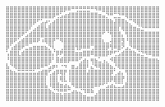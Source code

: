 ⣿⣿⣿⣿⣿⣿⣿⣿⣿⣿⣿⣿⣿⣿⣿⡿⠿⠛⢛⣛⣛⣛⠛⠻⠿⣿⣿⣿⣿⣿⣿⣿⣿⣿⣿⣿⣿⣿⣿⣿
⣿⣿⣿⣿⣿⣿⣿⣿⣿⣿⣿⣿⡿⢛⣡⣴⣾⣿⣿⣿⣿⣿⣿⣿⣶⣤⡙⠛⣉⣙⠛⢿⣿⣿⣿⣿⣿⣿⣿⣿
⣿⣿⣿⣿⣿⣿⣿⡿⠋⣡⡴⢂⣴⣿⣿⣿⣿⣿⣿⣿⣿⣿⣿⣿⣿⣿⣿⣷⣼⣿⣿⣦⡉⠻⣿⣿⣿⣿⣿⣿
⣿⣿⣿⣿⣿⣿⠏⣠⣾⣿⣧⣿⣿⣿⣿⣿⣿⣿⣿⣿⣿⣿⣿⣿⣿⣿⣿⣿⣿⡏⢿⣿⣿⣶⣬⣙⠛⠛⠛⠛
⣿⣿⣿⣿⠟⣡⣾⣿⣿⣿⣿⣿⣿⣿⣿⣿⣿⣿⣿⣿⣿⣿⣿⣿⣿⠋⠈⢻⣿⣿⡄⢻⣿⣿⣿⣿⣿⣿⣿⣿
⣿⣿⠟⣡⣾⣿⣿⠿⠟⠰⢿⣿⡟⠉⠻⣿⣿⣿⣿⣿⣿⣿⣿⣿⣿⣆⣀⢼⣿⣿⣻⠘⣿⣿⣿⣿⣿⣿⣿⣿
⡿⢡⣾⣿⠟⣉⣤⣶⣶⣶⣦⡙⢇⠀⢀⣿⣿⣿⢻⡿⠿⠿⢉⣿⣿⣿⡿⢻⠿⣿⠝⣠⡙⠿⣿⣿⣿⣿⣿⣿
⢡⣿⣿⣇⣾⣿⣿⣿⣿⣿⣿⣿⡌⡿⠟⣿⣿⣿⣶⣶⣿⣿⠿⣿⣿⣿⡿⠟⢋⣡⣾⣿⣿⣷⣬⣙⠻⠿⣿⣿
⠘⣿⣿⣿⣿⣿⣿⣿⣿⣿⣿⣿⠃⣿⣾⣿⡿⠿⠿⢋⣴⡄⢶⣦⣁⢠⡀⠺⣿⣿⣿⣿⣿⣿⣿⣿⣿⣶⣶⣦
⣧⠙⢿⣿⣿⣿⣿⣿⣿⠿⠛⣡⡶⠆⠐⠲⠀⣶⣠⣿⣿⠇⣌⠻⢿⣿⣿⣦⡘⢿⣿⣿⣿⣿⣿⣿⣿⣿⣿⣿
⣿⣷⣦⣭⣭⣭⣭⣥⣴⣾⣿⢋⣴⡿⢿⡟⢸⣿⣿⣿⣿⣼⣿⣿⣿⣿⣿⡿⢁⣴⡄⢻⣿⣿⣿⣿⣿⣿⣿⣿
⣿⣿⣿⣿⣿⣿⣿⣿⣿⣿⡇⢸⣿⡇⢿⣇⢸⣿⣿⣿⣿⣿⣿⣿⣿⣿⣿⡿⣿⣿⡟⢸⣿⣿⣿⣿⣿⣿⣿⣿
⣿⣿⣿⣿⣿⣿⣿⣿⣿⣿⣧⠸⣿⣿⣶⣴⣄⠻⣿⣿⣿⣿⣿⠿⠟⠋⣡⣴⣌⣉⣡⣿⣿⣿⣿⣿⣿⣿⣿⣿
⣿⣿⣿⣿⣿⣿⣿⣿⣿⣿⣿⣷⣌⣙⡛⣛⣉⣴⣦⣌⠹⠿⠷⢀⣾⣿⣿⣿⣿⣿⣿⣿⣿⣿⣿⣿⣿⣿⣿⣿
⣿⣿⣿⣿⣿⣿⣿⣿⣿⣿⣿⣿⣿⣿⣿⣿⣿⣿⣿⣿⣿⣶⣶⣿⣿⣿⣿⣿⣿⣿⣿⣿⣿⣿⣿⣿⣿⣿⣿⣿



<!--
**j-w-pan/j-w-pan** is a ✨ _special_ ✨ repository because its `README.md` (this file) appears on your GitHub profile.

Here are some ideas to get you started:

- 🔭 I’m currently working on ...
- 🌱 I’m currently learning ...
- 👯 I’m looking to collaborate on ...
- 🤔 I’m looking for help with ...
- 💬 Ask me about ...
- 📫 How to reach me: ...
- 😄 Pronouns: ...
- ⚡ Fun fact: ...

⣿⣿⣿⣿⣿⣿⣿⣿⣿⣿⣿⣿⣿⣿⣿⣿⣿⣿⣿⣿⣿⣿⣿⣿⡿⠿⠛⠛⠋⣉⣉⣉⣉⣙⠛⠛⠿⠿⣿⣿⣿⣿⣿⣿⣿⣿⣿⣿⣿⣿⣿⣿⣿⣿⣿⣿⣿⣿⣿⣿⣿⣿⣿⣿⣿
⣿⣿⣿⣿⣿⣿⣿⣿⣿⣿⣿⣿⣿⣿⣿⣿⡿⠟⠉⣁⣠⠀⠀⣁⣤⣶⣾⣿⣿⣿⣿⣿⣿⣿⣿⣿⣶⣦⣄⡉⠛⠟⠛⠛⠻⠿⣿⣿⣿⣿⣿⣿⣿⣿⣿⣿⣿⣿⣿⣿⣿⣿⣿⣿⣿
⣿⣿⣿⣿⣿⣿⣿⣿⣿⣿⣿⣿⣿⣿⠟⢁⣠⣶⣿⣿⣇⣴⣾⣿⣿⣿⣿⣿⣿⣿⣿⣿⣿⣿⣿⣿⣿⣿⣿⣿⣷⣤⡈⠿⣷⣦⣄⠙⢿⣿⣿⣿⣿⣿⣿⣿⣿⣿⣿⣿⣿⣿⣿⣿⣿
⣿⣿⣿⣿⣿⣿⣿⣿⣿⣿⣿⣿⠟⢁⣴⣿⣿⣿⡿⠻⣿⣿⣿⣿⣿⣿⣿⣿⣿⣿⣿⣿⣿⣿⣿⣿⣿⣿⣿⣿⣿⣿⣿⣿⣿⣿⣿⣷⣄⠘⢿⣿⣿⣿⣿⣿⣿⣿⣿⣿⣿⣿⣿⣿⣿
⣿⣿⣿⣿⣿⣿⣿⣿⣿⣿⡟⠁⣰⣿⣿⣿⣿⡟⢀⣼⣿⣿⣿⣿⣿⣿⣿⣿⣿⣿⣿⣿⣿⣿⣿⣿⣿⣿⣿⣿⣿⣿⣿⣿⡟⢿⣿⣿⣿⣷⣄⠙⠻⣿⣿⣿⣿⣿⣿⣿⣿⣿⣿⣿⣿
⣿⣿⣿⣿⣿⣿⣿⣿⡿⠋⢠⣾⣿⣿⣿⣿⡿⢀⣾⣿⣿⠏⠉⠙⣿⣿⣿⣿⣿⣿⣿⣿⣿⣿⣿⣿⣿⣿⠟⠻⣿⣿⣿⣿⣿⡀⢿⣿⣿⣿⣿⣿⣦⣈⠛⠿⣿⣿⣿⣿⣿⣿⣿⣿⣿
⣿⣿⣿⣿⣿⣿⠿⠋⣠⣴⣿⣿⣿⣿⣿⣿⠃⣸⣿⣿⣯⠀⠀⢀⣿⣿⣿⣿⣿⣿⣿⣿⣿⣿⣿⣿⣿⠋⠀⠀⢸⣿⣿⣿⣿⡇⠸⣿⣿⣿⣿⣿⣿⣿⣷⣦⣌⠙⠻⢿⣿⣿⣿⣿⣿
⣿⣿⣿⠿⠋⣁⣴⣾⣿⣿⣿⣿⣿⣿⣿⣿⡀⢸⣶⣾⣶⣷⣶⣿⣿⣿⣿⣿⣿⠟⡛⠿⣿⣿⣿⣿⣿⣶⣀⣀⣾⢿⣿⣿⣿⡇⠀⣿⣿⣿⣿⣿⣿⣿⣿⣿⣿⣿⣶⣄⡉⠻⣿⣿⣿
⣿⠟⢁⣴⣾⣿⣿⣿⣿⣿⣿⣿⣿⣿⣿⣿⣧⠈⠻⣛⣟⣯⡿⢿⣿⣿⣿⣿⣿⣴⣾⣶⣾⣿⣿⣿⣿⣿⣻⣿⣿⣿⡾⣿⣿⠃⡀⠙⣿⣿⣿⣿⣿⣿⣿⣿⣿⣿⣿⣿⣿⣦⠈⢻⣿
⡟⢀⣾⣿⣿⣿⣿⣿⣿⣿⣿⣿⣿⣿⣿⣿⡟⢠⣄⡉⠛⠋⢁⣈⠙⢿⣿⣿⣿⣿⣿⣿⣿⣿⣿⣿⣿⡿⠋⠙⠛⣿⣣⠿⠋⣠⣷⡀⠹⣿⣿⣿⣿⣿⣿⣿⣿⣿⣿⣿⣿⣿⣦⠈⣿
⠀⣾⣿⣿⣿⣿⣿⣿⣿⣿⣿⣿⣿⣿⣿⠟⢀⣾⣿⣿⠀⣼⣿⣿⡇⢠⣌⣉⣉⣉⡙⠉⠋⠉⠋⠉⠉⠀⣶⣿⣆⠈⠀⠀⠚⠻⢿⣿⡄⠙⣿⣿⣿⣿⣿⣿⣿⣿⣿⣿⣿⣿⣿⡇⢸
 ⢿⣿⣿⣿⣿⣿⣿⣿⣿⣿⣿⣿⡿⠋⣠⣾⣿⣿⣿⡀⠹⠟⢻⣿⣿⣿⣿⣿⣿⣿⣿⣿⣿⣿⣿⣿⣦⣌⣿⡿⠀⣠⣶⣶⣶⣤⠈⢻⣦⡈⠻⣿⣿⣿⣿⣿⣿⣿⣿⣿⣿⣿⠃⣸
⣧⡈⠻⢿⣿⣿⣿⣿⣿⣿⡿⠟⠋⣠⣼⣿⣿⣿⣿⣿⣿⠃⣰⣿⣿⣿⣿⣿⣿⣿⣿⣿⣿⣿⣿⣿⣿⣿⣏⣉⣀⠈⢿⣿⣿⠿⣿⣷⠀⢻⣿⣦⡈⠻⢿⣿⣿⣿⣿⣿⣿⠿⠃⣰⣿
⣿⣿⣶⣤⣈⣉⣉⣉⣉⣁⣤⣴⣾⣿⣿⣿⣿⣿⣿⣿⠇⢠⣿⣿⣿⣿⣿⣿⣿⣿⣿⣿⣿⣿⣿⣿⣿⣿⣿⣿⣿⡆⠘⠛⠋⣰⣿⣿⠂⢸⣿⣿⣿⣷⣤⣀⣉⣉⣉⣉⣀⣴⣾⣿⣿
⣿⣿⣿⣿⣿⣿⣿⣿⣿⣿⣿⣿⣿⣿⣿⣿⣿⣿⣿⣿⠀⢸⣿⠟⠛⠻⣿⣿⣿⣿⣿⣿⣿⠿⠿⢿⣿⣿⣿⣿⣿⠃⢸⣿⣿⣿⣿⠋⢠⣿⣿⣿⣿⣿⣿⣿⣿⣿⣿⣿⣿⣿⣿⣿⣿
⣿⣿⣿⣿⣿⣿⣿⣿⣿⣿⣿⣿⣿⣿⣿⣿⣿⣿⣿⣿⣆⠈⢁⣴⣿⣾⣿⣿⣿⣿⣿⡿⠁⣤⣶⣦⣬⣿⣿⡿⠋⣠⣤⣀⣁⣀⣤⣶⣿⣿⣿⣿⣿⣿⣿⣿⣿⣿⣿⣿⣿⣿⣿⣿⣿
⣿⣿⣿⣿⣿⣿⣿⣿⣿⣿⣿⣿⣿⣿⣿⣿⣿⣿⣿⣿⣿⣷⠈⣿⣿⣯⡉⠉⠉⠉⠉⠁⠀⢿⣿⣿⡉⢉⣤⣴⣿⣿⣿⣿⣿⣿⣿⣿⣿⣿⣿⣿⣿⣿⣿⣿⣿⣿⣿⣿⣿⣿⣿⣿⣿
⣿⣿⣿⣿⣿⣿⣿⣿⣿⣿⣿⣿⣿⣿⣿⣿⣿⣿⣿⣿⣿⣿⣆⠘⠿⠟⢀⣾⣿⣿⣿⣿⡆⠸⢿⠟⢁⣼⣿⣿⣿⣿⣿⣿⣿⣿⣿⣿⣿⣿⣿⣿⣿⣿⣿⣿⣿⣿⣿⣿⣿⣿⣿⣿⣿
⣿⣿⣿⣿⣿⣿⣿⣿⣿⣿⣿⣿⣿⣿⣿⣿⣿⣿⣿⣿⣿⣿⣿⣷⣶⣾⣿⣿⣿⣿⣿⣿⣿⣦⣤⣶⣿⣿⣿⣿⣿⣿⣿⣿⣿⣿⣿⣿⣿⣿⣿⣿⣿⣿⣿⣿⣿⣿⣿⣿⣿⣿⣿⣿⣿
⣿⣿⣿⣿⣿⣿⣿⣿⣿⣿⣿⣿⣿⣿⣿⡿⠿⠛⢛⣛⣛⣛⠛⠻⠿⣿⣿⣿⣿⣿⣿⣿⣿⣿⣿⣿⣿⣿⣿⣿⣿⣿⣿⣿⣿⣿⣿
⣿⣿⣿⣿⣿⣿⣿⣿⣿⣿⣿⣿⡿⢛⣡⣴⣾⣿⣿⣿⣿⣿⣿⣿⣶⣤⡙⠛⣉⣙⠛⢿⣿⣿⣿⣿⣿⣿⣿⣿⣿⣿⣿⣿⣿⣿⣿
⣿⣿⣿⣿⣿⣿⣿⡿⠋⣡⡴⢂⣴⣿⣿⣿⣿⣿⣿⣿⣿⣿⣿⣿⣿⣿⣿⣷⣼⣿⣿⣦⡉⠻⣿⣿⣿⣿⣿⣿⣿⣿⣿⣿⣿⣿⣿
⣿⣿⣿⣿⣿⣿⠏⣠⣾⣿⣧⣿⣿⣿⣿⣿⣿⣿⣿⣿⣿⣿⣿⣿⣿⣿⣿⣿⣿⡏⢿⣿⣿⣶⣬⣙⠛⠛⠛⠛⠛⠛⠻⠿⣿⣿⣿
⣿⣿⣿⣿⠟⣡⣾⣿⣿⣿⣿⣿⣿⣿⣿⣿⣿⣿⣿⣿⣿⣿⣿⣿⣿⠋⠈⢻⣿⣿⡄⢻⣿⣿⣿⣿⣿⣿⣿⣿⣿⣿⣿⣷⣄⠹⣿
⣿⣿⠟⣡⣾⣿⣿⠿⠟⠰⢿⣿⡟⠉⠻⣿⣿⣿⣿⣿⣿⣿⣿⣿⣿⣆⣀⢼⣿⣿⣻⠘⣿⣿⣿⣿⣿⣿⣿⣿⣿⣿⣿⣿⣿⣇⢹
⡿⢡⣾⣿⠟⣉⣤⣶⣶⣶⣦⡙⢇⠀⢀⣿⣿⣿⢻⡿⠿⠿⢉⣿⣿⣿⡿⢻⠿⣿⠝⣠⡙⠿⣿⣿⣿⣿⣿⣿⣿⣿⣿⣿⣿⠇⣼
⢡⣿⣿⣇⣾⣿⣿⣿⣿⣿⣿⣿⡌⡿⠟⣿⣿⣿⣶⣶⣿⣿⠿⣿⣿⣿⡿⠟⢋⣡⣾⣿⣿⣷⣬⣙⠻⠿⣿⣿⣿⣿⠿⠛⣡⣾⣿
⠘⣿⣿⣿⣿⣿⣿⣿⣿⣿⣿⣿⠃⣿⣾⣿⡿⠿⠿⢋⣴⡄⢶⣦⣁⢠⡀⠺⣿⣿⣿⣿⣿⣿⣿⣿⣿⣶⣶⣦⣤⣶⣶⣿⣿⣿⣿
⣧⠙⢿⣿⣿⣿⣿⣿⣿⠿⠛⣡⡶⠆⠐⠲⠀⣶⣠⣿⣿⠇⣌⠻⢿⣿⣿⣦⡘⢿⣿⣿⣿⣿⣿⣿⣿⣿⣿⣿⣿⣿⣿⣿⣿⣿⣿
⣿⣷⣦⣭⣭⣭⣭⣥⣴⣾⣿⢋⣴⡿⢿⡟⢸⣿⣿⣿⣿⣼⣿⣿⣿⣿⣿⡿⢁⣴⡄⢻⣿⣿⣿⣿⣿⣿⣿⣿⣿⣿⣿⣿⣿⣿⣿
⣿⣿⣿⣿⣿⣿⣿⣿⣿⣿⡇⢸⣿⡇⢿⣇⢸⣿⣿⣿⣿⣿⣿⣿⣿⣿⣿⡿⣿⣿⡟⢸⣿⣿⣿⣿⣿⣿⣿⣿⣿⣿⣿⣿⣿⣿⣿
⣿⣿⣿⣿⣿⣿⣿⣿⣿⣿⣧⠸⣿⣿⣶⣴⣄⠻⣿⣿⣿⣿⣿⠿⠟⠋⣡⣴⣌⣉⣡⣿⣿⣿⣿⣿⣿⣿⣿⣿⣿⣿⣿⣿⣿⣿⣿
⣿⣿⣿⣿⣿⣿⣿⣿⣿⣿⣿⣷⣌⣙⡛⣛⣉⣴⣦⣌⠹⠿⠷⢀⣾⣿⣿⣿⣿⣿⣿⣿⣿⣿⣿⣿⣿⣿⣿⣿⣿⣿⣿⣿⣿⣿⣿
⣿⣿⣿⣿⣿⣿⣿⣿⣿⣿⣿⣿⣿⣿⣿⣿⣿⣿⣿⣿⣿⣶⣶⣿⣿⣿⣿⣿⣿⣿⣿⣿⣿⣿⣿⣿⣿⣿⣿⣿⣿⣿⣿⣿⣿⣿⣿

-->


